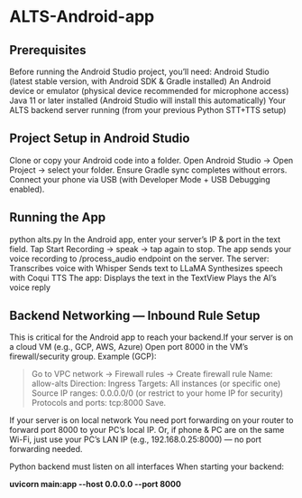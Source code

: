 ﻿# ALTS-Android-app
## Prerequisites
Before running the Android Studio project, you’ll need:
Android Studio (latest stable version, with Android SDK & Gradle installed)
An Android device or emulator (physical device recommended for microphone access)
Java 11 or later installed (Android Studio will install this automatically)
Your ALTS backend server running (from your previous Python STT+TTS setup)

## Project Setup in Android Studio
Clone or copy your Android code into a folder.
Open Android Studio → Open Project → select your folder.
Ensure Gradle sync completes without errors.
Connect your phone via USB (with Developer Mode + USB Debugging enabled).

## Running the App
python alts.py
In the Android app, enter your server’s IP & port in the text field.
Tap Start Recording → speak → tap again to stop.
The app sends your voice recording to /process_audio endpoint on the server.
The server:
  Transcribes voice with Whisper
  Sends text to LLaMA
  Synthesizes speech with Coqui TTS
The app:
  Displays the text in the TextView
  Plays the AI’s voice reply

## Backend Networking — Inbound Rule Setup
This is critical for the Android app to reach your backend.If your server is on a cloud VM (e.g., GCP, AWS, Azure)
Open port 8000 in the VM’s firewall/security group.
Example (GCP):
> Go to VPC network → Firewall rules → Create firewall rule
> Name: allow-alts
> Direction: Ingress
Targets: All instances (or specific one)
> Source IP ranges: 0.0.0.0/0 (or restrict to your home IP for security)
> Protocols and ports: tcp:8000
> Save.

If your server is on local network
You need port forwarding on your router to forward port 8000 to your PC’s local IP.
Or, if phone & PC are on the same Wi-Fi, just use your PC’s LAN IP (e.g., 192.168.0.25:8000) — no port forwarding needed.

Python backend must listen on all interfaces
When starting your backend:

**uvicorn main:app --host 0.0.0.0 --port 8000**
